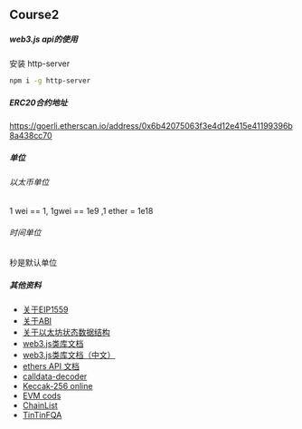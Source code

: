 ## Course2



##### web3.js api的使用



安装 http-server

```bash
npm i -g http-server
```

##### **ERC20合约地址**



https://goerli.etherscan.io/address/0x6b42075063f3e4d12e415e41199396b8a438cc70





##### 单位

###### 以太币单位

1 wei == 1, 1gwei == 1e9 ,1 ether = 1e18

###### 时间单位

秒是默认单位



##### 其他资料

- [关于EIP1559](https://github.com/ethereum/EIPs/blob/master/EIPS/eip-1559.md)
- [关于ABI](https://docs.soliditylang.org/en/develop/abi-spec.html)
- [关于以太坊状态数据结构](https://blog.ethereum.org/2015/11/15/merkling-in-ethereum)
- [web3.js类库文档](https://web3js.readthedocs.io/en/v1.2.11/index.html)
- [web3.js类库文档（中文）](http://cw.hubwiz.com/card/c/web3.js-1.0/)
- [ethers API 文档](https://docs.ethers.org/v6/)
- [calldata-decoder](https://calldata-decoder.apoorv.xyz/)
- [Keccak-256 online](https://emn178.github.io/online-tools/keccak_256.html)
- [EVM cods](https://www.evm.codes/?fork=merge)
- [ChainList](https://chainlist.org/)
- [TinTinFQA](https://tintinland1.notion.site/FQA-7d986a045ad24743ba8218fe2983943b)



